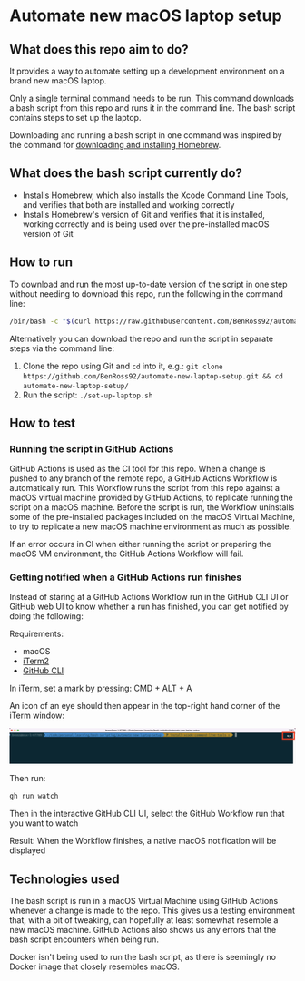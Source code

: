 # Automate new macOS laptop setup

## What does this repo aim to do?

It provides a way to automate setting up a development environment on a brand new macOS laptop.

Only a single terminal command needs to be run. This command downloads a bash script from this repo and runs it in the command line. The bash script contains steps to set up the laptop.

Downloading and running a bash script in one command was inspired by the command for [downloading and installing Homebrew](https://brew.sh/#:~:text=/bin/bash%20%2Dc%20%22%24(curl%20%2DfsSL%20https%3A//raw.githubusercontent.com/Homebrew/install/HEAD/install.sh)%22).

## What does the bash script currently do?

* Installs Homebrew, which also installs the Xcode Command Line Tools, and verifies that both are installed and working correctly
* Installs Homebrew's version of Git and verifies that it is installed, working correctly and is being used over the pre-installed macOS version of Git

## How to run

To download and run the most up-to-date version of the script in one step without needing to download this repo, run the following in the command line:

```bash
/bin/bash -c "$(curl https://raw.githubusercontent.com/BenRoss92/automate-new-laptop-setup/main/set-up-laptop.sh)"
```

Alternatively you can download the repo and run the script in separate steps via the command line:

1. Clone the repo using Git and `cd` into it, e.g.: `git clone https://github.com/BenRoss92/automate-new-laptop-setup.git && cd automate-new-laptop-setup/`
2. Run the script: `./set-up-laptop.sh`

## How to test

### Running the script in GitHub Actions

GitHub Actions is used as the CI tool for this repo. When a change is pushed to any branch of the remote repo, a GitHub Actions Workflow is automatically run. This Workflow runs the script from this repo against a macOS virtual machine provided by GitHub Actions, to replicate running the script on a macOS machine. Before the script is run, the Workflow uninstalls some of the pre-installed packages included on the macOS Virtual Machine, to try to replicate a new macOS machine environment as much as possible.

If an error occurs in CI when either running the script or preparing the macOS VM environment, the GitHub Actions Workflow will fail.

### Getting notified when a GitHub Actions run finishes

Instead of staring at a GitHub Actions Workflow run in the GitHub CLI UI or GitHub web UI to know whether a run has finished, you can get notified by doing the following:

Requirements:

* macOS
* [iTerm2](https://iterm2.com/)
* [GitHub CLI](https://cli.github.com/)

In iTerm, set a mark by pressing: CMD + ALT + A

An icon of an eye should then appear in the top-right hand corner of the iTerm window:

![iTerm mark](/docs-images/Screenshot%202023-05-25%20at%2011.37.12.png)

Then run:

```bash
gh run watch
```

Then in the interactive GitHub CLI UI, select the GitHub Workflow run that you want to watch

Result: When the Workflow finishes, a native macOS notification will be displayed

## Technologies used

The bash script is run in a macOS Virtual Machine using GitHub Actions whenever a change is made to the repo. This gives us a testing environment that, with a bit of tweaking, can hopefully at least somewhat resemble a new macOS machine. GitHub Actions also shows us any errors that the bash script encounters when being run.

Docker isn't being used to run the bash script, as there is seemingly no Docker image that closely resembles macOS.

